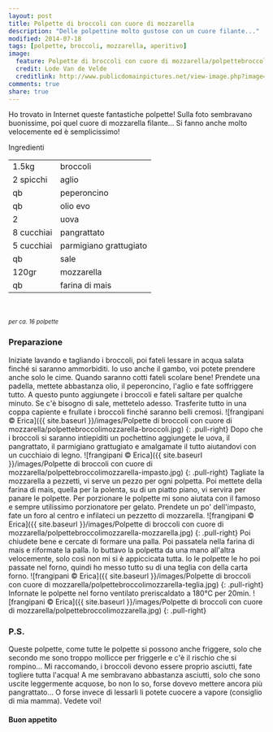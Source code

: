 ```yaml
---
layout: post
title: Polpette di broccoli con cuore di mozzarella
description: "Delle polpettine molto gustose con un cuore filante..."
modified: 2014-07-18
tags: [polpette, broccoli, mozzarella, aperitivo]
image:
  feature: Polpette di broccoli con cuore di mozzarella/polpettebroccolimozzarella-header.jpg
  credit: Lode Van de Velde
  creditlink: http://www.publicdomainpictures.net/view-image.php?image=70594&picture=broccoli
comments: true
share: true
---
```


Ho trovato in Internet queste fantastiche polpette! Sulla foto sembravano buonissime, poi quel cuore di mozzarella filante... Si fanno anche molto velocemente ed è semplicissimo!


<div class="ingredients">
	<div class="ingredients-title">Ingredienti</div>
	<table>
		<tbody>
			<tr>
				<td>1.5kg</td>
				<td>broccoli</td>
			</tr>
			<tr>
				<td>2 spicchi</td>
				<td>aglio</td>
			</tr>
			<tr>
				<td>qb</td>
				<td>peperoncino</td>
			</tr>
			<tr>
				<td>qb</td>
				<td>olio evo</td>
			</tr>
			<tr>
				<td>2</td>
				<td>uova</td>
			</tr>
			<tr>
				<td>8 cucchiai</td>
				<td>pangrattato</td>
			</tr>
			<tr>
				<td>5 cucchiai</td>
				<td>parmigiano grattugiato</td>
			</tr>
			<tr>
				<td>qb</td>
				<td>sale</td>
			</tr>
			<tr>
				<td>120gr</td>
				<td>mozzarella</td>
			</tr>
			<tr>
				<td>qb</td>
				<td>farina di mais</td>
			</tr>
		</tbody>
	</table>
	<br></br>
	<i class="pull-right" style="font-size: 80%;">per ca. 16 polpette</i>
</div>


<h3>
	<font color="grey">
		<i class="icon-cogs"></i>
	</font> Preparazione
</h3>

Iniziate lavando e tagliando i broccoli, poi fateli lessare in acqua salata finché si saranno ammorbiditi. Io uso anche il gambo, voi potete prendere anche solo le cime. Quando saranno cotti fateli scolare bene! Prendete una padella, mettete abbastanza olio, il peperoncino, l'aglio e fate soffriggere tutto. A questo punto aggiungete i broccoli e fateli saltare per qualche minuto. Se c'è bisogno di sale, mettetelo adesso. Trasferite tutto in una coppa capiente e frullate i broccoli finché saranno belli cremosi.
![frangipani © Erica]({{ site.baseurl }}/images/Polpette di broccoli con cuore di mozzarella/polpettebroccolimozzarella-broccoli.jpg)
{: .pull-right}
Dopo che i broccoli si saranno intiepiditi un pochettino aggiungete le uova, il pangrattato, il parmigiano grattugiato e amalgamate il tutto aiutandovi con un cucchiaio di legno.
![frangipani © Erica]({{ site.baseurl }}/images/Polpette di broccoli con cuore di mozzarella/polpettebroccolimozzarella-impasto.jpg)
{: .pull-right}
Tagliate la mozzarella a pezzetti, vi serve un pezzo per ogni polpetta. Poi mettete della farina di mais, quella per la polenta, su di un piatto piano, vi servira per panare le polpette. 
Per porzionare le polpette mi sono aiutata con il famoso e sempre utilissimo porzionatore per gelato. Prendete un po' dell'impasto, fate un foro al centro e infilateci un pezzetto di mozzarella.
![frangipani © Erica]({{ site.baseurl }}/images/Polpette di broccoli con cuore di mozzarella/polpettebroccolimozzarella-mozzarella.jpg)
{: .pull-right}
Poi chiudete bene e cercate di formare una palla. Poi passatela nella farina di mais e riformate la palla. Io buttavo la polpetta da una mano all'altra velocemente, solo così non mi si è appiccicata tutta. Io le polpette le ho poi passate nel forno, quindi ho messo tutto su di una teglia con della carta forno.
![frangipani © Erica]({{ site.baseurl }}/images/Polpette di broccoli con cuore di mozzarella/polpettebroccolimozzarella-teglia.jpg)
{: .pull-right}
Infornate le polpette nel forno ventilato preriscaldato a 180°C per 20min.
![frangipani © Erica]({{ site.baseurl }}/images/Polpette di broccoli con cuore di mozzarella/polpettebroccolimozzarella.jpg)
{: .pull-right}

<h3>
  <font color="#FFCC00">
    <i class="icon-lightbulb"></i>
  </font> P.S.
</h3>

Queste polpette, come tutte le polpette si possono anche friggere, solo che secondo me sono troppo mollicce per friggerle e c'è il rischio che si rompino... Mi raccomando, i broccoli devono essere proprio asciutti, fate togliere tutta l'acqua! A me sembravano abbastanza asciutti, solo che sono uscite leggermente acquose, bo non lo so, forse dovevo mettere ancora più pangrattato... O forse invece di lessarli li potete cuocere a vapore (consiglio di mia mamma). Vedete voi!

<h4>Buon appetito
	<font color="red">
		<i class="icon-smile"></i>
	</font>
</h4>
